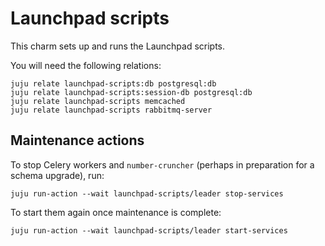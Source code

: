 # Launchpad scripts

This charm sets up and runs the Launchpad scripts.

You will need the following relations:

    juju relate launchpad-scripts:db postgresql:db
    juju relate launchpad-scripts:session-db postgresql:db
    juju relate launchpad-scripts memcached
    juju relate launchpad-scripts rabbitmq-server

## Maintenance actions

To stop Celery workers and `number-cruncher` (perhaps in preparation for a
schema upgrade), run:

    juju run-action --wait launchpad-scripts/leader stop-services

To start them again once maintenance is complete:

    juju run-action --wait launchpad-scripts/leader start-services
